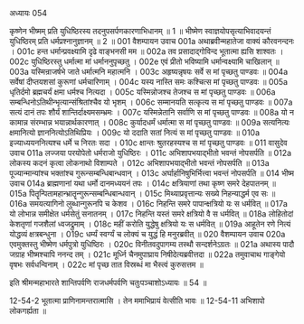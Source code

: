 अध्यायः 054

कृष्णेन भीष्मम् प्रति युधिष्ठिरस्य तदनुपसर्पणकारणाभिधानम् ॥ 1 ॥ भीष्मेण स्वाज्ञयोपसृत्याभिवादयन्तं युधिष्ठिरम् प्रति धर्मप्रश्नानुज्ञानम् ॥ 2 ॥
001	वैशम्पायन उवाच 
001a	अथाब्रवीन्महातेजा वाक्यं कौरवनन्दनः ।
001c	हन्त धर्मान्प्रवक्ष्यामि दृढे वाङ्भनसी मम ॥
002a	तव प्रसादाद्गोविन्द भूतात्मा ह्यसि शाश्वतः ।
002c	युधिष्ठिरस्तु धर्मात्मा मां धर्माननुपृच्छतु ।
002e	एवं प्रीतो भविष्यामि धर्मान्वक्ष्यामि चाखिलान् ॥
003a	यस्मिन्राजर्षभे जाते धर्मात्मनि महात्मनि ।
003c	अहृष्यन्नृषयः सर्वे स मां पृच्छतु पाण्डवः ॥
004a	सर्वेषां दीप्तयशसां कुरूणां धर्मचारिणाम् ।
004c	यस्य नास्ति समः कश्चित्स मां पृच्छतु पाण्डवः ॥
005a	धृतिर्दमो ब्रह्मचर्यं क्षमा धर्मश्च नित्यदा ।
005c	यस्मिन्नोजश्च तेजश्च स मां पृच्छतु पाण्डवः ॥
006a	सम्बन्धिनोऽतिथीन्भृत्यान्संश्रितांश्चैव यो भृशम् ।
006c	सम्मानयति सत्कृत्य स मां पृच्छतु पाण्डवः ॥
007a	सत्यं दानं तपः शौर्यं शान्तिर्दाक्ष्यमसम्भ्रमः ।
007c	यस्मिन्नेतानि सर्वाणि स मां पृच्छतु पाण्डवः ॥
008a	यो न कामान्न संरम्भान्न भयान्नार्थकारणात् ।
008c	कुर्यादधर्मं धर्मात्मा स मां पृच्छतु पाण्डवः ॥
009a	सत्यनित्यः क्षमानित्यो ज्ञाननित्योऽतिथिप्रियः ।
009c	यो ददाति सतां नित्यं स मां पृच्छतु पाण्डवः ॥
010a	इज्याध्ययननित्यश्च धर्मे च निरतः सदा ।
010c	क्षान्तः श्रुतरहस्यश्च स मां पृच्छतु पाण्डवः ॥
011	वासुदेव उवाच 
011a	लज्जया परयोपेतो धर्मराजो युधिष्ठिरः ।
011c	अभिशापभयाद्भीतो भवन्तं नोपसर्पति ॥
012a	लोकस्य कदनं कृत्वा लोकनाथो विशाम्पते ।
012c	अभिशापभयाद्भीतो भवन्तं नोपसर्पति ॥
013a	पूज्यान्मान्यांश्च भक्तांश्च गुरून्सम्बन्धिबान्धवान् ।
013c	अर्घार्हानिषुभिर्भित्त्वा भवन्तं नोपसर्पति ॥
014	भीष्म उवाच 
014a	ब्राह्मणानां यथा धर्मो दानमध्ययनं तपः ।
014c	क्षत्रियाणां तथा कृष्ण समरे देहपातनम् ॥
015a	पितॄन्पितामहान्भ्रातॄन्गुरून्सम्बन्धिबान्धवान् ।
015c	मिथ्याप्रवृत्तान्यः सख्ये निहन्याद्धर्म एव सः ॥
016a	समयत्यागिनो लुब्धान्गुरूनपि च केशव ।
016c	निहन्ति समरे पापान्क्षत्रियो यः स धर्मवित् ॥
017a	यो लोभान्न समीक्षेत धर्मसेतुं सनातनम् ।
017c	निहन्ति यस्तं समरे क्षत्रियो वै स धर्मवित् ॥
018a	लोहितोदां केशतृणां गजशैलां ध्वजद्रुमाम् ।
018c	महीं करोति युद्धेषु क्षत्रियो यः स धर्मवित् ॥
019a	आहूतेन रणे नित्यं योद्धव्यं क्षत्रबन्धुना ।
019c	धर्म्यं स्वर्ग्यं च लोक्यं च युद्धं हि मनुरब्रवीत् ॥
020	वैशम्पायन उवाच 
020a	एवमुक्तस्तु भीष्मेण धर्मपुत्रो युधिष्ठिरः ।
020c	विनीतवदुपागम्य तस्थौ सन्दर्शनेऽग्रतः ॥
021a	अथास्य पादौ जग्राह भीष्मश्चापि ननन्द तम् ।
021c	मूर्ध्नि चैनमुपाघ्राय निषीदेत्यब्रवीत्तदा ॥
022a	तमुवाचाथ गाङ्गेयो वृषभः सर्वधन्विनाम् ।
022c	मां पृच्छ तात विस्रब्धं मा भैस्त्वं कुरुसत्तम ॥ 

इति श्रीमन्महाभारते शान्तिपर्वणि राजधर्मपर्वणि चतुःपञ्चाशोऽध्यायः ॥ 54 ॥

12-54-2 भूतात्मा प्राणिनामन्तरात्मासि । तेन ममाभिप्रायं वेत्सीति भावः ॥ 12-54-11 अभिशापो लोकगर्ह्यता ॥
